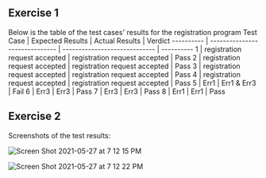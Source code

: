 ## Exercise 1
Below is the table of the test cases' results for the registration program
Test Case  | Expected Results               | Actual Results                | Verdict
---------- | ------------------------------ | ----------------------------- | ----------
1          | registration request accepted  | registration request accepted | Pass
2          | registration request accepted  | registration request accepted | Pass
3          | registration request accepted  | registration request accepted | Pass
4          | registration request accepted  | registration request accepted | Pass
5          | Err1                           | Err1 & Err3                   | Fail
6          | Err3                           | Err3                          | Pass
7          | Err3                           | Err3                          | Pass
8          | Err1                           | Err1                          | Pass


## Exercise 2
Screenshots of the test results:

![Screen Shot 2021-05-27 at 7 12 15 PM](https://user-images.githubusercontent.com/55165979/119907959-7f908080-bf1f-11eb-8fa4-65d7151500b4.png)

![Screen Shot 2021-05-27 at 7 12 22 PM](https://user-images.githubusercontent.com/55165979/119907967-83240780-bf1f-11eb-82f4-6b30cdaff35d.png)
